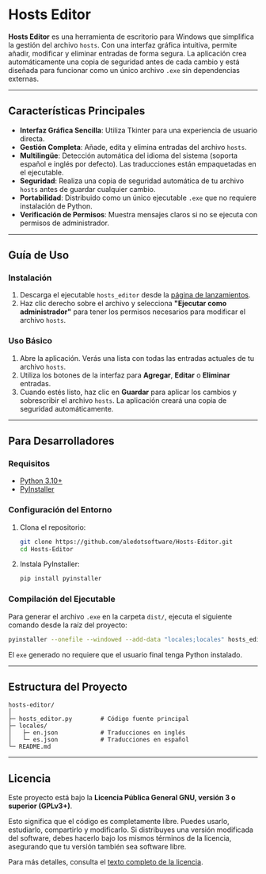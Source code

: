 # Hosts Editor

**Hosts Editor** es una herramienta de escritorio para Windows que simplifica la gestión del archivo `hosts`. Con una interfaz gráfica intuitiva, permite añadir, modificar y eliminar entradas de forma segura. La aplicación crea automáticamente una copia de seguridad antes de cada cambio y está diseñada para funcionar como un único archivo `.exe` sin dependencias externas.

 ---

## Características Principales

  * **Interfaz Gráfica Sencilla**: Utiliza Tkinter para una experiencia de usuario directa.
  * **Gestión Completa**: Añade, edita y elimina entradas del archivo `hosts`.
  * **Multilingüe**: Detección automática del idioma del sistema (soporta español e inglés por defecto). Las traducciones están empaquetadas en el ejecutable.
  * **Seguridad**: Realiza una copia de seguridad automática de tu archivo `hosts` antes de guardar cualquier cambio.
  * **Portabilidad**: Distribuido como un único ejecutable `.exe` que no requiere instalación de Python.
  * **Verificación de Permisos**: Muestra mensajes claros si no se ejecuta con permisos de administrador.

-----

## Guía de Uso

### Instalación

1.  Descarga el ejecutable `hosts_editor` desde la [página de lanzamientos](https://github.com/aledotsoftware/Hosts-Editor/releases). 
2.  Haz clic derecho sobre el archivo y selecciona **"Ejecutar como administrador"** para tener los permisos necesarios para modificar el archivo `hosts`.

### Uso Básico

1.  Abre la aplicación. Verás una lista con todas las entradas actuales de tu archivo `hosts`.
2.  Utiliza los botones de la interfaz para **Agregar**, **Editar** o **Eliminar** entradas.
3.  Cuando estés listo, haz clic en **Guardar** para aplicar los cambios y sobrescribir el archivo `hosts`. La aplicación creará una copia de seguridad automáticamente.

-----

## Para Desarrolladores

### Requisitos

  * [Python 3.10+](https://www.python.org/downloads/)
  * [PyInstaller](https://pyinstaller.org/en/stable/)

### Configuración del Entorno

1.  Clona el repositorio:
    ```bash
    git clone https://github.com/aledotsoftware/Hosts-Editor.git
    cd Hosts-Editor
    ```
2.  Instala PyInstaller:
    ```bash
    pip install pyinstaller
    ```

### Compilación del Ejecutable

Para generar el archivo `.exe` en la carpeta `dist/`, ejecuta el siguiente comando desde la raíz del proyecto:

```bash
pyinstaller --onefile --windowed --add-data "locales;locales" hosts_editor.py
```

El `exe` generado no requiere que el usuario final tenga Python instalado.

-----

## Estructura del Proyecto

```
hosts-editor/
│
├─ hosts_editor.py        # Código fuente principal
├─ locales/
│   ├─ en.json            # Traducciones en inglés
│   └─ es.json            # Traducciones en español
└─ README.md
```

-----

## Licencia

Este proyecto está bajo la **Licencia Pública General GNU, versión 3 o superior (GPLv3+)**.

Esto significa que el código es completamente libre. Puedes usarlo, estudiarlo, compartirlo y modificarlo. Si distribuyes una versión modificada del software, debes hacerlo bajo los mismos términos de la licencia, asegurando que tu versión también sea software libre.

Para más detalles, consulta el [texto completo de la licencia](https://www.gnu.org/licenses/gpl-3.0.html).